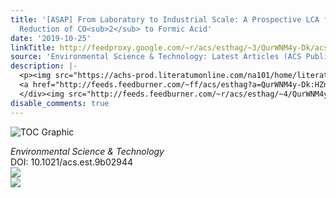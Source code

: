 ```yaml
---
title: '[ASAP] From Laboratory to Industrial Scale: A Prospective LCA for Electrochemical
  Reduction of CO<sub>2</sub> to Formic Acid'
date: '2019-10-25'
linkTitle: http://feedproxy.google.com/~r/acs/esthag/~3/QurWNM4y-Dk/acs.est.9b02944
source: 'Environmental Science & Technology: Latest Articles (ACS Publications)'
description: |-
  <p><img src="https://achs-prod.literatumonline.com/na101/home/literatum/publisher/achs/journals/content/esthag/0/esthag.ahead-of-print/acs.est.9b02944/20191024/images/medium/es9b02944_0005.gif" alt="TOC Graphic"/></p><div><cite>Environmental Science & Technology</cite></div><div>DOI: 10.1021/acs.est.9b02944</div><div class="feedflare">
  <a href="http://feeds.feedburner.com/~ff/acs/esthag?a=QurWNM4y-Dk:HZnIhD-GUx0:yIl2AUoC8zA"><img src="http://feeds.feedburner.com/~ff/acs/esthag?d=yIl2AUoC8zA" border="0"></img></a>
  </div><img src="http://feeds.feedburner.com/~r/acs/esthag/~4/QurWNM4y-Dk" ...
disable_comments: true
---
```

<p><img src="https://achs-prod.literatumonline.com/na101/home/literatum/publisher/achs/journals/content/esthag/0/esthag.ahead-of-print/acs.est.9b02944/20191024/images/medium/es9b02944_0005.gif" alt="TOC Graphic"/></p><div><cite>Environmental Science & Technology</cite></div><div>DOI: 10.1021/acs.est.9b02944</div><div class="feedflare">
<a href="http://feeds.feedburner.com/~ff/acs/esthag?a=QurWNM4y-Dk:HZnIhD-GUx0:yIl2AUoC8zA"><img src="http://feeds.feedburner.com/~ff/acs/esthag?d=yIl2AUoC8zA" border="0"></img></a>
</div><img src="http://feeds.feedburner.com/~r/acs/esthag/~4/QurWNM4y-Dk" ...